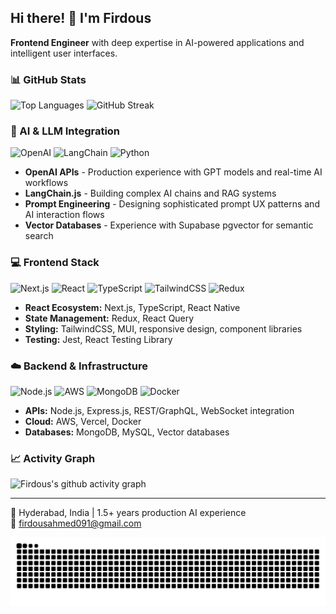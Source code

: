 ## Hi there! 👋 I'm Firdous
**Frontend Engineer** with deep expertise in AI-powered applications and intelligent user interfaces.

### 📊 GitHub Stats
![Top Languages](https://github-readme-stats.vercel.app/api/top-langs/?username=firdous-wani&layout=compact&theme=dark)
![GitHub Streak](https://streak-stats.demolab.com/?user=firdous-wani&theme=dark)

### 🤖 AI & LLM Integration
![OpenAI](https://img.shields.io/badge/OpenAI-412991?style=for-the-badge&logo=openai&logoColor=white)
![LangChain](https://img.shields.io/badge/LangChain-1C3C3C?style=for-the-badge&logo=langchain&logoColor=white)
![Python](https://img.shields.io/badge/Python-FFD43B?style=for-the-badge&logo=python&logoColor=blue)

- **OpenAI APIs** - Production experience with GPT models and real-time AI workflows
- **LangChain.js** - Building complex AI chains and RAG systems  
- **Prompt Engineering** - Designing sophisticated prompt UX patterns and AI interaction flows
- **Vector Databases** - Experience with Supabase pgvector for semantic search

### 💻 Frontend Stack
![Next.js](https://img.shields.io/badge/next%20js-000000?style=for-the-badge&logo=nextdotjs&logoColor=white)
![React](https://img.shields.io/badge/React-20232A?style=for-the-badge&logo=react&logoColor=61DAFB)
![TypeScript](https://img.shields.io/badge/TypeScript-007ACC?style=for-the-badge&logo=typescript&logoColor=white)
![TailwindCSS](https://img.shields.io/badge/Tailwind_CSS-38B2AC?style=for-the-badge&logo=tailwind-css&logoColor=white)
![Redux](https://img.shields.io/badge/Redux-593D88?style=for-the-badge&logo=redux&logoColor=white)

- **React Ecosystem:** Next.js, TypeScript, React Native
- **State Management:** Redux, React Query
- **Styling:** TailwindCSS, MUI, responsive design, component libraries
- **Testing:** Jest, React Testing Library

### ☁️ Backend & Infrastructure
![Node.js](https://img.shields.io/badge/Node%20js-339933?style=for-the-badge&logo=nodedotjs&logoColor=white)
![AWS](https://img.shields.io/badge/Amazon_AWS-FF9900?style=for-the-badge&logo=amazonaws&logoColor=white)
![MongoDB](https://img.shields.io/badge/MongoDB-4EA94B?style=for-the-badge&logo=mongodb&logoColor=white)
![Docker](https://img.shields.io/badge/Docker-2CA5E0?style=for-the-badge&logo=docker&logoColor=white)

- **APIs:** Node.js, Express.js, REST/GraphQL, WebSocket integration
- **Cloud:** AWS, Vercel, Docker
- **Databases:** MongoDB, MySQL, Vector databases

### 📈 Activity Graph
![Firdous's github activity graph](https://github-readme-activity-graph.vercel.app/graph?username=firdous-wani&theme=react-dark)


---
📍 Hyderabad, India | 1.5+ years production AI experience  
📧 firdousahmed091@gmail.com

<div align="center">
  <img src="https://github.com/firdous-wani/firdous-wani/blob/output/github-contribution-grid-snake-dark.svg" alt="Snake Animation" />
</div>
